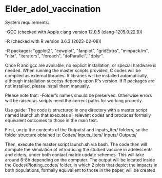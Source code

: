# Elder_adol_vaccination

System requirements:

-GCC (checked with Apple clang version 12.0.5 (clang-1205.0.22.9))

-R (checked with R version 3.6.3 (2023-02-08))

-R packages: "ggplot2", "cowplot", "fanplot", "gridExtra", "minpack.lm", "nlsr", "iterators", "foreach", "doParallel", "dplyr".

Once R and gcc are available, no explicit installation, or special hardware is needed. When running the master scripts provided, C codes will be compiled as external libraries. R libraries will be installed automatically, although installation success depends upon R's version. If R packages are not installed, please install them manually.

Please note that: -Folder's names should be preserved. Otherwise errors will be raised as scripts need the correct paths for working properly.

Use guide:
The code is structured in one directory with a master script named launch.sh that executes all relevant codes and produces formally equivalent outcomes to those in the main text.

First, unzip the contents of the Outputs/ and Inputs_Iter/ folders, so the folder structure obtained is:
Codes/
Inputs_Iters/
Inputs/
Outputs/

Then, execute the master script launch.sh via bash.
The code then will compute the simulation of introducing the studied vaccine in adolescents and elders, under both contact matrix update schemes. This will take around 6-8h depending on the computer.
The output will be located inside the Codes/Plotting_codes/ folder, in which 2 plots that depict the impacts in both populations, formally equivallent to those in the paper, will be created.

